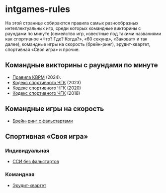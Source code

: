 # intgames-rules

На этой странице собираются правила самых разнообразных интеллектуальных игр, среди которых командные викторины с раундами по минуте (семейство игр, известные под такими названиями как спортивное «Что? Где? Когда?», «60 секунд», «Заковат» и так далее), командные игры на скорость (брейн-ринг), эрудит-квартет, спортивная «Своя игра» и прочие.

## <span id="kvrm"></span>Командные викторины с раундами по минуте

- [Правила КВРМ](https://old-codices.surge.sh/rules-kvrm.html) (2024).
- [Кодекс спортивного ЧГК](https://old-codices.surge.sh/codex-2023.html) (2023)
- [Кодекс спортивного ЧГК](https://old-codices.surge.sh/codex-2020.html) (2020)
- [Кодекс спортивного ЧГК](https://old-codices.surge.sh/codex-2018.html) (2018)

## <span id="kinsbf"></span>Командные игры на скорость

- [Брейн-ринг с фальстартами](brain-ring.md)

## <span id="ssi"></span>Спортивная «Своя игра»

### <span id="individual-ssi"></span>Индивидуальная

- [ССИ без фальстартов](ssi-without-false-starts.md)

### <span id="team-ssi"></span>Командная

- [Эрудит-квартет](ek.md)
